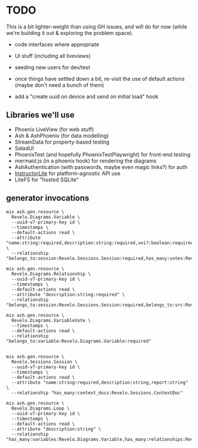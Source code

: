 # TODO

This is a bit lighter-weight than using GH issues, and will do for now (while
we're building it out & exploring the problem space).

- code interfaces where appropriate
- UI stuff (including all liveviews)
- seeding new users for dev/test

- once things have settled down a bit, re-visit the use of default actions
  (maybe don't need a bunch of them)

- add a "create uuid on device and send on initial load" hook

## Libraries we'll use

- Phoenix LiveView (for web stuff)
- Ash & AshPhoenix (for data modelling)
- StreamData for property-based testing
- SaladUI
- PhoenixTest (and hopefully PhoenixTestPlaywright) for front-end testing
- mermaid.js (in a phoenix hook) for rendering the diagrams
- AshAuthentication (with passwords, maybe even magic links?) for auth
- [InstructorLite](https://hexdocs.pm/instructor_lite/readme.html) for
  platform-agnostic API use
- LiteFS for "hosted SQLite"

## generator invocations

```
mix ash.gen.resource \
  Revelo.Diagrams.Variable \
  --uuid-v7-primary-key id \
  --timestamps \
  --default-actions read \
  --attribute "name:string:required,description:string:required,voi?:boolean:required,included?:boolean:required" \
  --relationship "belongs_to:session:Revelo.Sessions.Session:required,has_many:votes:Revelo.Diagrams.VariableVote"

mix ash.gen.resource \
  Revelo.Diagrams.Relationship \
  --uuid-v7-primary-key id \
  --timestamps \
  --default-actions read \
  --attribute "description:string:required" \
  --relationship "belongs_to:session:Revelo.Sessions.Session:required,belongs_to:src:Revelo.Diagrams.Variable:required,belongs_to:dst:Revelo.Diagrams.Variable:required,has_many:votes:Revelo.Diagrams.RelationshipVote"

mix ash.gen.resource \
  Revelo.Diagrams.VariableVote \
  --timestamps \
  --default-actions read \
  --relationship "belongs_to:variable:Revelo.Diagrams.Variable:required"


mix ash.gen.resource \
  Revelo.Sessions.Session \
  --uuid-v7-primary-key id \
  --timestamps \
  --default-actions read \
  --attribute "name:string:required,description:string,report:string" \
  --relationship "has_many:context_docs:Revelo.Sessions.ContextDoc"

mix ash.gen.resource \
  Revelo.Diagrams.Loop \
  --uuid-v7-primary-key id \
  --timestamps \
  --default-actions read \
  --attribute "description:string" \
  --relationship "has_many:variables:Revelo.Diagrams.Variable,has_many:relationships:Revelo.Diagrams.Relationship"
```
